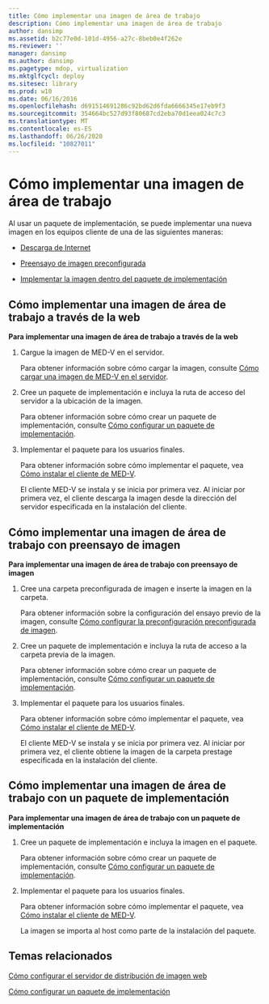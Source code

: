 ```yaml
---
title: Cómo implementar una imagen de área de trabajo
description: Cómo implementar una imagen de área de trabajo
author: dansimp
ms.assetid: b2c77e0d-101d-4956-a27c-8beb0e4f262e
ms.reviewer: ''
manager: dansimp
ms.author: dansimp
ms.pagetype: mdop, virtualization
ms.mktglfcycl: deploy
ms.sitesec: library
ms.prod: w10
ms.date: 06/16/2016
ms.openlocfilehash: d691514691286c92bd62d6fda6666345e17eb9f3
ms.sourcegitcommit: 354664bc527d93f80687cd2eba70d1eea024c7c3
ms.translationtype: MT
ms.contentlocale: es-ES
ms.lasthandoff: 06/26/2020
ms.locfileid: "10827011"
---
```

# Cómo implementar una imagen de área de trabajo


Al usar un paquete de implementación, se puede implementar una nueva imagen en los equipos cliente de una de las siguientes maneras:

-   [Descarga de Internet](#bkmk-howtodeployaworkspaceimageviatheweb)

-   [Preensayo de imagen preconfigurada](#bkmk-howtodeployaworkspaceimageusingimageprestaging)

-   [Implementar la imagen dentro del paquete de implementación](#bkmk-howtodeployaworkspaceimageusingadeploymentapackage)

## <a href="" id="bkmk-howtodeployaworkspaceimageviatheweb"></a>Cómo implementar una imagen de área de trabajo a través de la web


**Para implementar una imagen de área de trabajo a través de la web**

1.  Cargue la imagen de MED-V en el servidor.

    Para obtener información sobre cómo cargar la imagen, consulte [Cómo cargar una imagen de MED-V en el servidor](how-to-upload-a-med-v-image-to-the-server.md).

2.  Cree un paquete de implementación e incluya la ruta de acceso del servidor a la ubicación de la imagen.

    Para obtener información sobre cómo crear un paquete de implementación, consulte [Cómo configurar un paquete de implementación](how-to-configure-a-deployment-package.md).

3.  Implementar el paquete para los usuarios finales.

    Para obtener información sobre cómo implementar el paquete, vea [Cómo instalar el cliente de MED-V](how-to-install-med-v-clientdeployment-package.md).

    El cliente MED-V se instala y se inicia por primera vez. Al iniciar por primera vez, el cliente descarga la imagen desde la dirección del servidor especificada en la instalación del cliente.

## <a href="" id="bkmk-howtodeployaworkspaceimageusingimageprestaging"></a>Cómo implementar una imagen de área de trabajo con preensayo de imagen


**Para implementar una imagen de área de trabajo con preensayo de imagen**

1.  Cree una carpeta preconfigurada de imagen e inserte la imagen en la carpeta.

    Para obtener información sobre la configuración del ensayo previo de la imagen, consulte [Cómo configurar la preconfiguración preconfigurada de imagen](how-to-configure-image-pre-staging.md).

2.  Cree un paquete de implementación e incluya la ruta de acceso a la carpeta previa de la imagen.

    Para obtener información sobre cómo crear un paquete de implementación, consulte [Cómo configurar un paquete de implementación](how-to-configure-a-deployment-package.md).

3.  Implementar el paquete para los usuarios finales.

    Para obtener información sobre cómo implementar el paquete, vea [Cómo instalar el cliente de MED-V](how-to-install-med-v-clientdeployment-package.md).

    El cliente MED-V se instala y se inicia por primera vez. Al iniciar por primera vez, el cliente obtiene la imagen de la carpeta prestage especificada en la instalación del cliente.

## <a href="" id="bkmk-howtodeployaworkspaceimageusingadeploymentapackage"></a>Cómo implementar una imagen de área de trabajo con un paquete de implementación


**Para implementar una imagen de área de trabajo con un paquete de implementación**

1.  Cree un paquete de implementación e incluya la imagen en el paquete.

    Para obtener información sobre cómo crear un paquete de implementación, consulte [Cómo configurar un paquete de implementación](how-to-configure-a-deployment-package.md).

2.  Implementar el paquete para los usuarios finales.

    Para obtener información sobre cómo implementar el paquete, vea [Cómo instalar el cliente de MED-V](how-to-install-med-v-clientdeployment-package.md).

    La imagen se importa al host como parte de la instalación del paquete.

## Temas relacionados


[Cómo configurar el servidor de distribución de imagen web](how-to-configure-the-image-web-distribution-server.md)

[Cómo configurar un paquete de implementación](how-to-configure-a-deployment-package.md)

 

 





